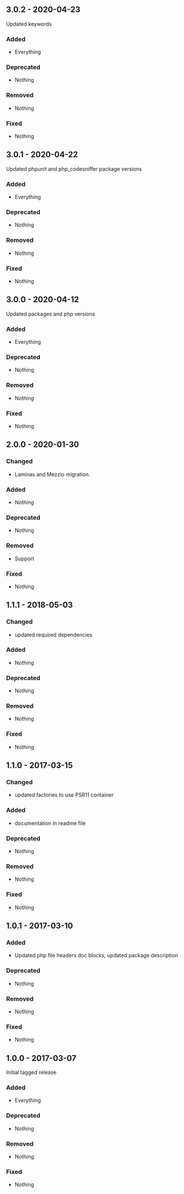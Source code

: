 ## 3.0.2 - 2020-04-23

Updated keywords

### Added
* Everything

### Deprecated
* Nothing

### Removed
* Nothing

### Fixed
* Nothing

## 3.0.1 - 2020-04-22

Updated phpunit and php_codesniffer package versions

### Added
* Everything

### Deprecated
* Nothing

### Removed
* Nothing

### Fixed
* Nothing

## 3.0.0 - 2020-04-12

Updated packages and php versions

### Added
* Everything

### Deprecated
* Nothing

### Removed
* Nothing

### Fixed
* Nothing

## 2.0.0 - 2020-01-30

### Changed
* Laminas and Mezzio migration.

### Added
* Nothing

### Deprecated
* Nothing

### Removed
* Support

### Fixed
* Nothing


## 1.1.1 - 2018-05-03

### Changed
* updated required dependencies

### Added
* Nothing

### Deprecated
* Nothing

### Removed
* Nothing

### Fixed
* Nothing


## 1.1.0 - 2017-03-15

### Changed
* updated factories to use PSR11 container

### Added
* documentation in readme file

### Deprecated
* Nothing

### Removed
* Nothing

### Fixed
* Nothing


## 1.0.1 - 2017-03-10

### Added
* Updated php file headers doc blocks, updated package description

### Deprecated
* Nothing

### Removed
* Nothing

### Fixed
* Nothing


## 1.0.0 - 2017-03-07

Initial tagged release

### Added
* Everything

### Deprecated
* Nothing

### Removed
* Nothing

### Fixed
* Nothing
